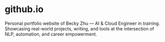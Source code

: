 # github.io
Personal portfolio website of Becky Zhu — AI &amp; Cloud Engineer in training. Showcasing real-world projects, writing, and tools at the intersection of NLP, automation, and career empowerment.
